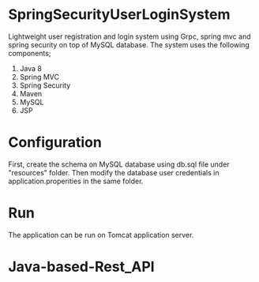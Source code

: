 # SpringSecurityUserLoginSystem
Lightweight user registration and login system using Grpc, spring mvc and spring security on top of MySQL database. The system uses the following components;

1. Java 8
2. Spring MVC
3. Spring Security
4. Maven
5. MySQL
6. JSP

# Configuration
First, create the schema on MySQL database using db.sql file under "resources" folder. Then modify the database user credentials in application.properities in the same folder. 

# Run
The application can be run on Tomcat application server.

# Java-based-Rest_API
